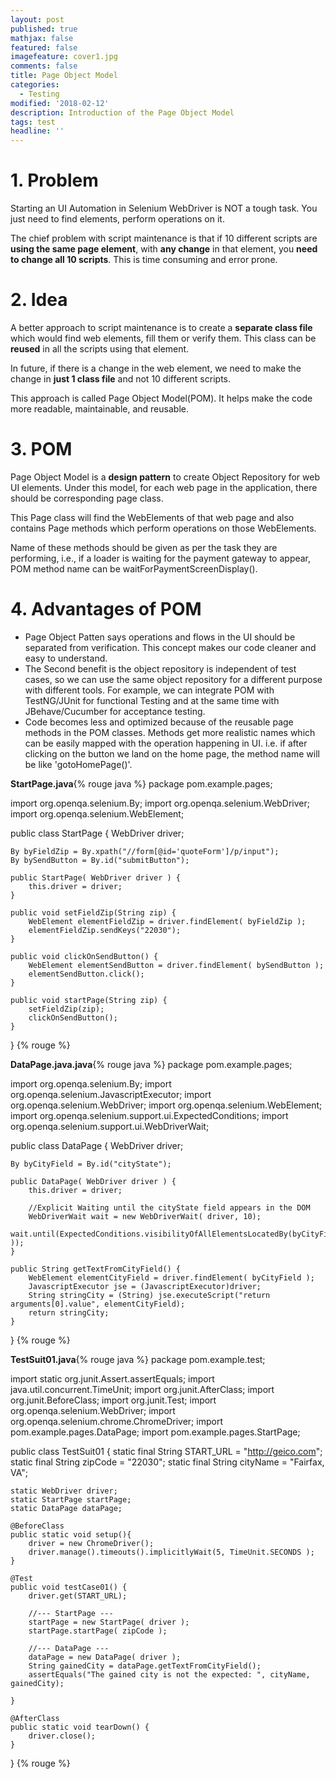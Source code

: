 ```yaml
---
layout: post
published: true
mathjax: false
featured: false
imagefeature: cover1.jpg
comments: false
title: Page Object Model
categories:
  - Testing
modified: '2018-02-12'
description: Introduction of the Page Object Model
tags: test
headline: ''
---
```

# 1. Problem

Starting an UI Automation in Selenium WebDriver is NOT a tough task. You just need to find elements, perform operations on it.

The chief problem with script maintenance is that if 10 different scripts are **using the same page element**, with **any change** in that element, you **need to change all 10 scripts**. This is time consuming and error prone.

# 2. Idea

A better approach to script maintenance is to create a **separate class file** which would find web elements, fill them or verify them. This class can be **reused** in all the scripts using that element. 

In future, if there is a change in the web element, we need to make the change in **just 1 class file** and not 10 different scripts.

This approach is called Page Object Model(POM). It helps make the code more readable, maintainable, and reusable.

# 3. POM

Page Object Model is a **design pattern** to create Object Repository for web UI elements. 
Under this model, for each web page in the application, there should be corresponding page class.

This Page class will find the WebElements of that web page and also contains Page methods which perform operations on those WebElements. 

Name of these methods should be given as per the task they are performing, i.e., if a loader is waiting for the payment gateway to appear, POM method name can be waitForPaymentScreenDisplay().

# 4. Advantages of POM

- Page Object Patten says operations and flows in the UI should be separated from verification. This concept makes our code cleaner and easy to understand.
- The Second benefit is the object repository is independent of test cases, so we can use the same object repository for a different purpose with different tools. For example, we can integrate POM with TestNG/JUnit for functional Testing and at the same time with JBehave/Cucumber for acceptance testing.
- Code becomes less and optimized because of the reusable page methods in the POM classes. 
Methods get more realistic names which can be easily mapped with the operation happening in UI. i.e. if after clicking on the button we land on the home page, the method name will be like 'gotoHomePage()'.

**StartPage.java**{% rouge java %}
package pom.example.pages;

import org.openqa.selenium.By;
import org.openqa.selenium.WebDriver;
import org.openqa.selenium.WebElement;

public class StartPage {
	WebDriver driver;
	
	By byFieldZip = By.xpath("//form[@id='quoteForm']/p/input");
	By bySendButton = By.id("submitButton");
	
	public StartPage( WebDriver driver ) {
		this.driver = driver;
	}
	
	public void setFieldZip(String zip) {		
		WebElement elementFieldZip = driver.findElement( byFieldZip );
		elementFieldZip.sendKeys("22030");
	}
	
	public void clickOnSendButton() {		
		WebElement elementSendButton = driver.findElement( bySendButton );
		elementSendButton.click();
	}
	
	public void startPage(String zip) {
		setFieldZip(zip);
		clickOnSendButton();
	}
}
{% rouge %}

**DataPage.java.java**{% rouge java %}
package pom.example.pages;

import org.openqa.selenium.By;
import org.openqa.selenium.JavascriptExecutor;
import org.openqa.selenium.WebDriver;
import org.openqa.selenium.WebElement;
import org.openqa.selenium.support.ui.ExpectedConditions;
import org.openqa.selenium.support.ui.WebDriverWait;

public class DataPage {
	WebDriver driver;

	By byCityField = By.id("cityState");
	
	public DataPage( WebDriver driver ) {
		this.driver = driver;
		
		//Explicit Waiting until the cityState field appears in the DOM
		WebDriverWait wait = new WebDriverWait( driver, 10);				
		wait.until(ExpectedConditions.visibilityOfAllElementsLocatedBy(byCityField ));
	}
	
	public String getTextFromCityField() {
		WebElement elementCityField = driver.findElement( byCityField );
		JavascriptExecutor jse = (JavascriptExecutor)driver;
		String stringCity = (String) jse.executeScript("return arguments[0].value", elementCityField);
		return stringCity;		
	}	
}
{% rouge %}

**TestSuit01.java**{% rouge java %}
package pom.example.test;

import static org.junit.Assert.assertEquals;
import java.util.concurrent.TimeUnit;
import org.junit.AfterClass;
import org.junit.BeforeClass;
import org.junit.Test;
import org.openqa.selenium.WebDriver;
import org.openqa.selenium.chrome.ChromeDriver;
import pom.example.pages.DataPage;
import pom.example.pages.StartPage;

public class TestSuit01 {
	static final String START_URL = "http://geico.com";
	static final String zipCode = "22030";
	static final String cityName = "Fairfax, VA";
	
	static WebDriver driver;
	static StartPage startPage;
	static DataPage dataPage;
	
	@BeforeClass
	public static void setup(){
		driver = new ChromeDriver();		
		driver.manage().timeouts().implicitlyWait(5, TimeUnit.SECONDS );
	}
	
	@Test
	public void testCase01() {
		driver.get(START_URL);
		
		//--- StartPage ---
		startPage = new StartPage( driver );
		startPage.startPage( zipCode );
		
		//--- DataPage ---
		dataPage = new DataPage( driver );
		String gainedCity = dataPage.getTextFromCityField();
		assertEquals("The gained city is not the expected: ", cityName, gainedCity);
		
	}	
	
	@AfterClass
	public static void tearDown() {
		driver.close();
	}
}
{% rouge %}

